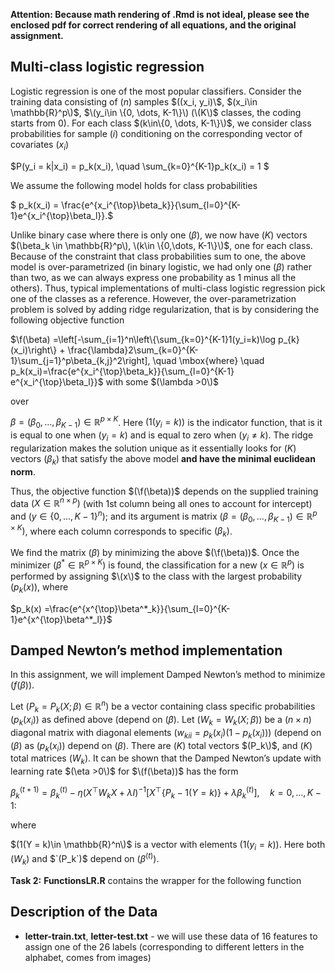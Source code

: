 **Attention: Because math rendering of .Rmd is not ideal, please see the enclosed pdf for correct rendering of all equations, and the original assignment.**

## Multi-class logistic regression

Logistic regression is one of the most popular classifiers. Consider the
training data consisting of $`(n)`$ samples $`((x_i, y_i)\`$,
$`(x_i\in \mathbb{R}^p\)`$, $`\(y_i\in \{0, \dots, K-1\}\) (\(K\)`$ classes,
the coding starts from 0). For each class $`(k\in\{0, \dots, K-1\}\)`$, we
consider class probabilities for sample $`(i)`$ conditioning on the
corresponding vector of covariates $`(x_i)`$ 

$`P(y_i = k|x_i) = p_k(x_i), \quad \sum_{k=0}^{K-1}p_k(x_i) = 1 `$

We assume the following model holds for class probabilities 

$` p_k(x_i) = \frac{e^{x_i^{\top}\beta_k}}{\sum_{l=0}^{K-1}e^{x_i^{\top}\beta_l}}.`$ 

Unlike binary case where there is only one $`(\beta)`$, we now have
$`(K)`$ vectors $`(\beta_k \in \mathbb{R}^p\), \(k\in \{0,\dots, K-1\}\)`$,
one for each class. Because of the constraint that class probabilities
sum to one, the above model is over-parametrized (in binary logistic, we
had only one $`(\beta)`$ rather than two, as we can always express one
probability as 1 minus all the others). Thus, typical implementations of
multi-class logistic regression pick one of the classes as a reference.
However, the over-parametrization problem is solved by adding ridge
regularization, that is by considering the following objective function

$`\f(\beta) =\left[-\sum_{i=1}^n\left\{\sum_{k=0}^{K-1}1(y_i=k)\log p_{k}(x_i)\right\} + \frac{\lambda}2\sum_{k=0}^{K-1}\sum_{j=1}^p\beta_{k,j}^2\right], \quad \mbox{where} \quad p_k(x_i)=\frac{e^{x_i^{\top}\beta_k}}{\sum_{l=0}^{K-1} e^{x_i^{\top}\beta_l}}`$ with some $`(\lambda >0\)`$

over

$`\beta = (\beta_0, \dots, \beta_{K-1})\in \mathbb{R}^{p \times K}`$.
Here $`(1(y_i=k))`$ is the indicator function, that is it is equal to one
when $`(y_i=k)`$ and is equal to zero when $`(y_i \neq k)`$. The ridge
regularization makes the solution unique as it essentially looks for
$`(K)`$ vectors $`(\beta_k)`$ that satisfy the above model **and have the
minimal euclidean norm**.

Thus, the objective function $`(\f(\beta))`$ depends on the supplied
training data $`(X\in \mathbb{R}^{n\times p})`$ (with 1st column being all
ones to account for intercept) and $`(y \in \{0, \dots, K-1\}^n)`$; and
its argument is matrix
$`(\beta = (\beta_0, \dots, \beta_{K-1})\in \mathbb{R}^{p \times K})`$,
where each column corresponds to specific $`(\beta_k)`$.

We find the matrix $`(\beta)`$ by minimizing the above $`(\f(\beta))`$. Once
the minimizer $`(\beta^* \in \mathbb{R}^{p \times K})`$ is found, the
classification for a new $`(x\in \mathbb{R}^{p})`$ is performed by
assigning $\(x\)$ to the class with the largest probability $`(p_k(x))`$,
where

$`p_k(x) =\frac{e^{x^{\top}\beta^*_k}}{\sum_{l=0}^{K-1}e^{x^{\top}\beta^*_l}}`$

## Damped Newton’s method implementation

In this assignment, we will implement Damped Newton’s method to minimize
$`(f(\beta))`$.

Let $`(P_k = P_k(X; \beta) \in \mathbb{R}^n)`$ be a vector containing
class specific probabilities $`(p_k(x_i))`$ as defined above (depend on
$`(\beta)`$. Let $`(W_k = W_k(X; \beta))`$ be a $`(n \times n)`$ diagonal
matrix with diagonal elements $`(w_{kii}=p_k(x_i)(1-p_{k}(x_i)))`$ (depend
on $`(\beta)`$ as $`(p_k(x_i))`$ depend on $`(\beta)`$. There are $`(K)`$ total
vectors $`(P_k\)`$, and $`(K)`$ total matrices $`(W_k)`$. It can be shown that
the Damped Newton’s update with learning rate $`(\eta >0\)`$ for
$`\(f(\beta))`$ has the form 

$`\beta_k^{(t+1)} = \beta_k^{(t)} - \eta (X^{\top}W_kX + \lambda I)^{-1}\left[X^{\top}\left\{P_k - 1(Y = k) \right\} + \lambda \beta_k^{(t)}\right],\quad k=0,\dots, K-1:`$

where 

$`(1(Y = k)\in \mathbb{R}^n\)`$ is a vector with elements $`(1(y_i=k))`$. Here both $`(W_k)`$ and $`(P_k`)$ depend on $`(\beta^{(t)})`$.

**Task 2:** **FunctionsLR.R** contains the wrapper for the following
function

## Description of the Data

  - **letter-train.txt**, **letter-test.txt** - we will use these data
    of 16 features to assign one of the 26 labels (corresponding to
    different letters in the alphabet, comes from images)


